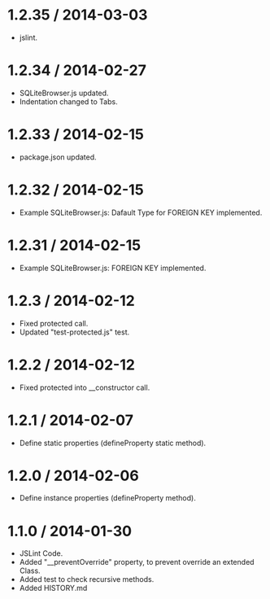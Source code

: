 1.2.35 / 2014-03-03
===================

  * jslint.

1.2.34 / 2014-02-27
====================

  * SQLiteBrowser.js updated.
  * Indentation changed to Tabs.

1.2.33 / 2014-02-15
====================

  * package.json updated.

1.2.32 / 2014-02-15
====================

  * Example SQLiteBrowser.js: Dafault Type for FOREIGN KEY implemented.

1.2.31 / 2014-02-15
====================

  * Example SQLiteBrowser.js: FOREIGN KEY implemented.

1.2.3 / 2014-02-12
==================

  * Fixed protected call.
  * Updated "test-protected.js" test.

1.2.2 / 2014-02-12
==================

  * Fixed protected into __constructor call.

1.2.1 / 2014-02-07
==================

  * Define static properties (defineProperty static method).

1.2.0 / 2014-02-06
==================

  * Define instance properties (defineProperty method).

1.1.0 / 2014-01-30
==================

  * JSLint Code.
  * Added "__preventOverride" property, to prevent override an extended Class.
  * Added test to check recursive methods.
  * Added HISTORY.md